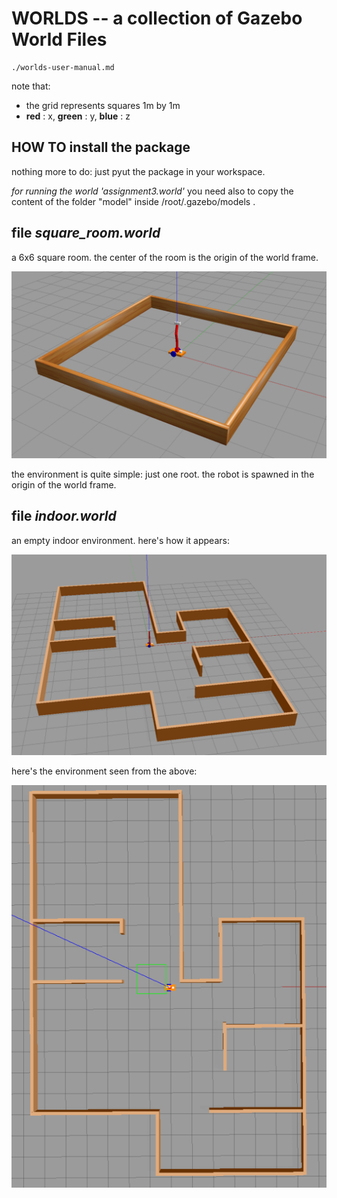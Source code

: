 
# WORLDS -- a collection of Gazebo World Files

```{toctree}
./worlds-user-manual.md
```

note that:

- the grid represents squares 1m by 1m
- **red** : x, **green** : y, **blue** : z

## HOW TO install the package

nothing more to do: just pyut the package in your workspace.

*for running the world 'assignment3.world'* you need also to copy the content of the folder "model" inside /root/.gazebo/models .

## file *square_room.world*

a 6x6 square room. the center of the room is the origin of the world frame. 

![square_room_world](square_room.png)

the environment is quite simple: just one root. the robot is spawned in the origin of the world frame. 

## file *indoor.world*

an empty indoor environment. here's how it appears:

![indoor_world](indoor_world_1.png)

here's the environment seen from the above:

![indoor_world_up](indoor_world_2.png)
